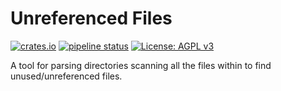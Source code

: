 # Unreferenced Files
[![crates.io](https://img.shields.io/crates/v/unreferenced_files)](https://crates.io/crates/unreferenced_files) [![pipeline status](https://gitlab.com/DeveloperC/unreferenced_files/badges/master/pipeline.svg)](https://gitlab.com/DeveloperC/unreferenced_files/commits/master) [![License: AGPL v3](https://img.shields.io/badge/License-AGPLv3-blue.svg)](https://www.gnu.org/licenses/agpl-3.0)

A tool for parsing directories scanning all the files within to find unused/unreferenced files.
